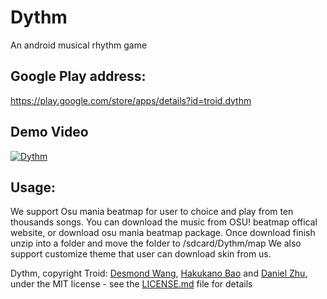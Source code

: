 # Dythm
An android musical rhythm game

## Google Play address:
https://play.google.com/store/apps/details?id=troid.dythm

## Demo Video

[![Dythm](https://j.gifs.com/Jq45A9.gif)](https://youtu.be/wII9jbRYtAs)

## Usage:
We support Osu mania beatmap for user to choice and play from ten thousands songs.
You can download the music from OSU! beatmap offical website, or download osu mania beatmap package.
Once download finish unzip into a folder and move the folder to /sdcard/Dythm/map
We also support customize theme that user can download skin from us.

Dythm, copyright Troid: [Desmond Wang](https://github.com/desmond-wang), [Hakukano Bao](https://github.com/Hakukano) and [Daniel Zhu](https://github.com/danzhu), under the MIT license - see the [LICENSE.md](LICENSE.md) file for details
